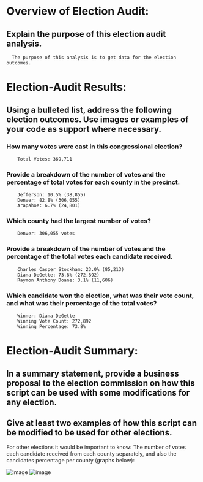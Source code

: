 # Overview of Election Audit: 
  ## Explain the purpose of this election audit analysis.

      The purpose of this analysis is to get data for the election outcomes.

# Election-Audit Results: 
  ## Using a bulleted list, address the following election outcomes. Use images or examples of your code as support where necessary.

   ### How many votes were cast in this congressional election?
        
        Total Votes: 369,711
 
   ### Provide a breakdown of the number of votes and the percentage of total votes for each county in the precinct.
        
        Jefferson: 10.5% (38,855)
        Denver: 82.8% (306,055)
        Arapahoe: 6.7% (24,801)
  
   ### Which county had the largest number of votes?
  
        Denver: 306,055 votes
  
   ### Provide a breakdown of the number of votes and the percentage of the total votes each candidate received.
  
        Charles Casper Stockham: 23.0% (85,213)
        Diana DeGette: 73.8% (272,892)
        Raymon Anthony Doane: 3.1% (11,606)
        
   ### Which candidate won the election, what was their vote count, and what was their percentage of the total votes?
  
        Winner: Diana DeGette
        Winning Vote Count: 272,892
        Winning Percentage: 73.8%
  
 # Election-Audit Summary: 
 
  ## In a summary statement, provide a business proposal to the election commission on how this script can be used with some modifications for any election. 
  
  ## Give at least two examples of how this script can be modified to be used for other elections.
  
  For other elections it would be important to know:
  The number of votes each candidate received from each county separately, and also the candidates percentage per county (graphs below):
  
  ![image](https://user-images.githubusercontent.com/78492568/110271247-99ac6980-7f95-11eb-940c-0c161863b792.png)
  ![image](https://user-images.githubusercontent.com/78492568/110271265-a204a480-7f95-11eb-9325-34051d1ae092.png)


    
  
